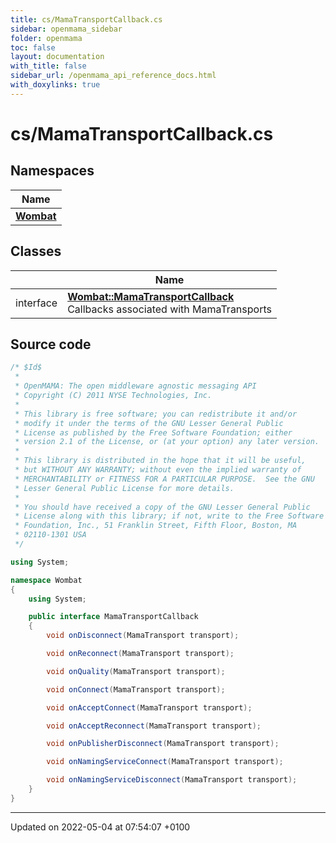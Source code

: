 ```yaml
---
title: cs/MamaTransportCallback.cs
sidebar: openmama_sidebar
folder: openmama
toc: false
layout: documentation
with_title: false
sidebar_url: /openmama_api_reference_docs.html
with_doxylinks: true
---
```


# cs/MamaTransportCallback.cs



## Namespaces

| Name           |
| -------------- |
| **[Wombat](namespaceWombat.html)**  |

## Classes

|                | Name           |
| -------------- | -------------- |
| interface | **[Wombat::MamaTransportCallback](interfaceWombat_1_1MamaTransportCallback.html)** <br>Callbacks associated with MamaTransports  |




## Source code

```csharp
/* $Id$
 *
 * OpenMAMA: The open middleware agnostic messaging API
 * Copyright (C) 2011 NYSE Technologies, Inc.
 *
 * This library is free software; you can redistribute it and/or
 * modify it under the terms of the GNU Lesser General Public
 * License as published by the Free Software Foundation; either
 * version 2.1 of the License, or (at your option) any later version.
 *
 * This library is distributed in the hope that it will be useful,
 * but WITHOUT ANY WARRANTY; without even the implied warranty of
 * MERCHANTABILITY or FITNESS FOR A PARTICULAR PURPOSE.  See the GNU
 * Lesser General Public License for more details.
 *
 * You should have received a copy of the GNU Lesser General Public
 * License along with this library; if not, write to the Free Software
 * Foundation, Inc., 51 Franklin Street, Fifth Floor, Boston, MA
 * 02110-1301 USA
 */

using System;

namespace Wombat
{
    using System;

    public interface MamaTransportCallback
    {
        void onDisconnect(MamaTransport transport);

        void onReconnect(MamaTransport transport);

        void onQuality(MamaTransport transport);

        void onConnect(MamaTransport transport);

        void onAcceptConnect(MamaTransport transport);

        void onAcceptReconnect(MamaTransport transport);

        void onPublisherDisconnect(MamaTransport transport);

        void onNamingServiceConnect(MamaTransport transport);

        void onNamingServiceDisconnect(MamaTransport transport);
    }
}
```


-------------------------------

Updated on 2022-05-04 at 07:54:07 +0100

